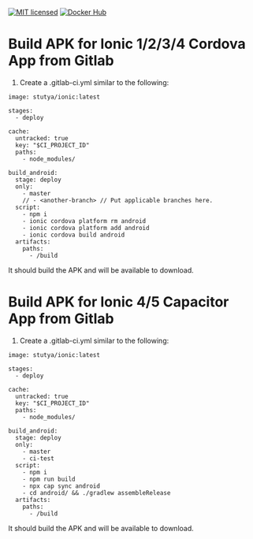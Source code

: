 [![MIT licensed](https://img.shields.io/badge/license-MIT-blue.svg)](https://tldrlegal.com/license/mit-license#summary) [![Docker Hub](https://img.shields.io/badge/docker-ready-blue.svg)](https://registry.hub.docker.com/u/stutya/ionic)

# Build APK for Ionic 1/2/3/4 Cordova App from Gitlab

1. Create a .gitlab-ci.yml similar to the following:
```
image: stutya/ionic:latest

stages:
  - deploy

cache:
  untracked: true
  key: "$CI_PROJECT_ID"
  paths:
    - node_modules/

build_android:
  stage: deploy
  only:
    - master
    // - <another-branch> // Put applicable branches here.
  script:
    - npm i
    - ionic cordova platform rm android
    - ionic cordova platform add android
    - ionic cordova build android
  artifacts:
    paths:
      - /build
```
It should build the APK and will be available to download.

# Build APK for Ionic 4/5 Capacitor App from Gitlab

1. Create a .gitlab-ci.yml similar to the following:
```
image: stutya/ionic:latest

stages:
  - deploy
  
cache:
  untracked: true
  key: "$CI_PROJECT_ID"
  paths:
    - node_modules/
    
build_android:
  stage: deploy
  only:
    - master
    - ci-test
  script:
    - npm i
    - npm run build
    - npx cap sync android
    - cd android/ && ./gradlew assembleRelease
  artifacts:
    paths:
      - /build
```
It should build the APK and will be available to download.
